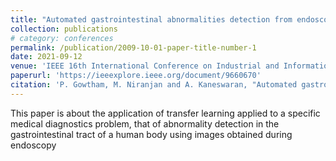 ```yaml
---
title: "Automated gastrointestinal abnormalities detection from endoscopic images"
collection: publications
# category: conferences
permalink: /publication/2009-10-01-paper-title-number-1
date: 2021-09-12
venue: 'IEEE 16th International Conference on Industrial and Information Systems (ICIIS)'
paperurl: 'https://ieeexplore.ieee.org/document/9660670'
citation: 'P. Gowtham, M. Niranjan and A. Kaneswaran, "Automated gastrointestinal abnormalities detection from endoscopic images," 2021 IEEE 16th International Conference on Industrial and Information Systems (ICIIS), Kandy, Sri Lanka, 2021, pp. 191-196, doi: 10.1109/ICIIS53135.2021.9660670.'
---
```


This paper is about the application of transfer learning applied to a specific medical diagnostics problem, that of abnormality detection in the gastrointestinal tract of a human body using images obtained during endoscopy